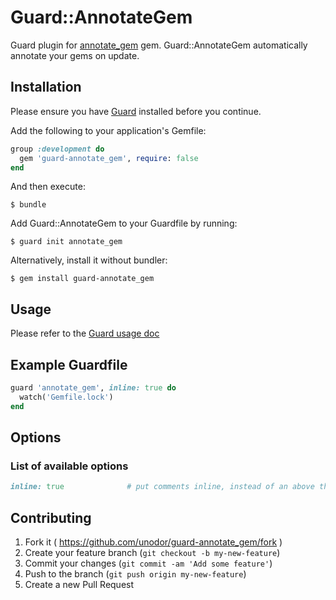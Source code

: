 # Guard::AnnotateGem
Guard plugin for [annotate_gem](https://github.com/ivantsepp/annotate_gem) gem.
Guard::AnnotateGem automatically annotate your gems on update.

## Installation

Please ensure you have [Guard](http://github.com/guard/guard) installed before you continue.

Add the following to your application's Gemfile:
```ruby
group :development do
  gem 'guard-annotate_gem', require: false
end
```

And then execute:
```
$ bundle
```

Add Guard::AnnotateGem to your Guardfile by running:
```
$ guard init annotate_gem
```

Alternatively, install it without bundler:
```
$ gem install guard-annotate_gem
```

## Usage

Please refer to the [Guard usage doc](http://github.com/guard/guard#readme)

## Example Guardfile

```ruby
guard 'annotate_gem', inline: true do
  watch('Gemfile.lock')
end
```

## Options

### List of available options

```ruby
inline: true              # put comments inline, instead of an above the gem line
```

## Contributing

1. Fork it ( https://github.com/unodor/guard-annotate_gem/fork )
2. Create your feature branch (`git checkout -b my-new-feature`)
3. Commit your changes (`git commit -am 'Add some feature'`)
4. Push to the branch (`git push origin my-new-feature`)
5. Create a new Pull Request

